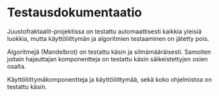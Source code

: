 # Testausdokumentaatio

Juustofraktaalit-projektissa on testattu automaattisesti kaikkia yleisiä luokkia, mutta käyttöliittymän ja algoritmien testaaminen on jätetty pois.

Algoritmejä (Mandelbrot) on testattu käsin ja silmämääräisesti.
Samoiten joitain hajauttajan komponentteja on testattu käsin säikeistettyjen osien osalta.

Käyttöliittymäkomponentteja ja käyttöliittymää, sekä koko ohjelmistoa on testattu käsin.
